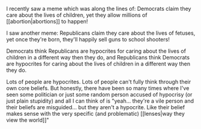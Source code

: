 I recently saw a meme which was along the lines of: Democrats claim they care about the lives of children, yet they allow millions of [[abortion|abortions]] to happen!

I saw another meme: Republicans claim they care about the lives of fetuses, yet once they're born, they'll happily sell guns to school shooters!

Democrats think Republicans are hypocrites for caring about the lives of children in a different way then they do, and Republicans think Democrats are hypocrites for caring about the lives of children in a different way then they do.

Lots of people are hypocrites. Lots of people can't fully think through their own core beliefs. But honestly, there have been so many times where I've seen some politician or just some random person accused of hypocrisy (or just plain stupidity) and all I can think of is "yeah... they're a vile person and their beliefs are misguided... but they aren't a hypocrite. Like their belief makes sense with the very specific (and problematic) [[lenses|way they view the world]]"
